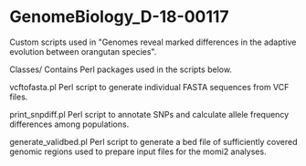 # GenomeBiology_D-18-00117
Custom scripts used in "Genomes reveal marked differences in the adaptive evolution between orangutan species".

Classes/  Contains Perl packages used in the scripts below.

vcftofasta.pl Perl script to generate individual FASTA sequences from VCF files.

print_snpdiff.pl  Perl script to annotate SNPs and calculate allele frequency differences among populations.

generate_validbed.pl  Perl script to generate a bed file of sufficiently covered genomic regions used to prepare input files for the momi2 analyses.
